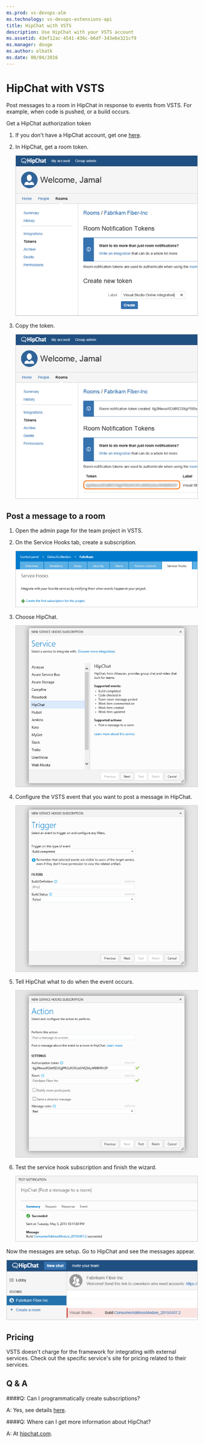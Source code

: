 ```yaml
---
ms.prod: vs-devops-alm
ms.technology: vs-devops-extensions-api
title: HipChat with VSTS
description: Use HipChat with your VSTS account
ms.assetid: 43ef12ac-4541-436c-b6df-343e6e321cf9
ms.manager: douge
ms.author: elbatk
ms.date: 08/04/2016
---
```


# HipChat with VSTS

Post messages to a room in HipChat in response to events from VSTS.
For example, when code is pushed, or a build occurs.

Get a HipChat authorization token

1. If you don't have a HipChat account, get one [here](https://hipchat.com/).

2. In HipChat, get a room token. 

   <img alt="Create the token" src="./_img/hipchat/create-hipchat-token.png" style="border: 1px solid #CCCCCC" />

3. Copy the token.

   <img alt="Copy the token" src="./_img/hipchat/hipchat-token.png" style="border: 1px solid #CCCCCC" />

## Post a message to a room

1. Open the admin page for the team project in VSTS.

2. On the Service Hooks tab, create a subscription.

   <img alt="Create a service hook" src="./_img/hipchat/create-service-hook.png" style="border: 1px solid #CCCCCC" />

3. Choose HipChat.

   <img alt="Select service dialog, HipChat selected" src="./_img/hipchat/hipchat-service.png" style="border: 1px solid #CCCCCC" />

3. Configure the VSTS event that you want to post a message in HipChat.

   <img alt="Configure the event" src="./_img/hipchat/configure-event.png" style="border: 1px solid #CCCCCC" />

4. Tell HipChat what to do when the event occurs.

   <img alt="Configure the action" src="./_img/hipchat/configure-action.png" style="border: 1px solid #CCCCCC" />

5. Test the service hook subscription and finish the wizard.

   <img alt="Test it" src="./_img/hipchat/test.png" style="border: 1px solid #CCCCCC" />

Now the messages are setup. Go to HipChat and see the messages appear. 

<img alt="HipChat room" src="./_img/hipchat/hipchat-room.png" style="border: 1px solid #CCCCCC" />

## Pricing
VSTS doesn't charge for the framework for integrating with external services. Check out the specific service's site
for pricing related to their services. 

## Q & A

<!-- BEGINSECTION class="m-qanda" -->

####Q: Can I programmatically create subscriptions?

A: Yes, see details [here](../create-subscription.md).

####Q: Where can I get more information about HipChat?

A: At [hipchat.com](https://www.hipchat.com/).

<!-- ENDSECTION -->




